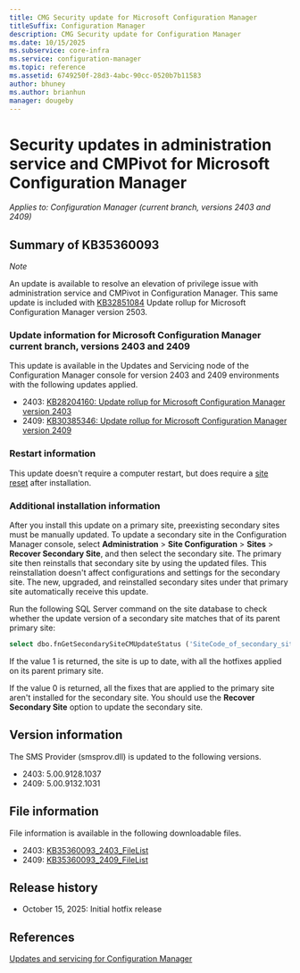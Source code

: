```yaml
---
title: CMG Security update for Microsoft Configuration Manager
titleSuffix: Configuration Manager
description: CMG Security update for Configuration Manager
ms.date: 10/15/2025
ms.subservice: core-infra
ms.service: configuration-manager
ms.topic: reference
ms.assetid: 6749250f-28d3-4abc-90cc-0520b7b11583
author: bhuney
ms.author: brianhun
manager: dougeby
---
```


# Security updates in administration service and CMPivot for Microsoft Configuration Manager

*Applies to: Configuration Manager (current branch, versions 2403 and 2409)*

## Summary of KB35360093
<!-- 35360093 -->
*Note*

An update is available to resolve an elevation of privilege issue with administration service and CMPivot in Configuration Manager. 
This same update is included with [KB32851084](../2503/32851084.md) Update rollup for Microsoft Configuration Manager version 2503.


### Update information for Microsoft Configuration Manager current branch, versions 2403 and 2409

This update is available in the Updates and Servicing node of the Configuration Manager console for version 2403 and 2409 environments with the following updates applied.
- 2403: [KB28204160: Update rollup for Microsoft Configuration Manager version 2403](../2403/28204160.md)
- 2409: [KB30385346: Update rollup for Microsoft Configuration Manager version 2409](../2409/30385346.md)

### Restart information

This update doesn't require a computer restart, but does require a [site reset](../../core/servers/manage/modify-your-infrastructure.md#bkmk_reset) after installation.

### Additional installation information

After you install this update on a primary site, preexisting secondary sites must be manually updated. To update a secondary site in the Configuration Manager console, select **Administration** > **Site Configuration** > **Sites** >  **Recover Secondary Site**, and then select the secondary site. The primary site then reinstalls that secondary site by using the updated files. This reinstallation doesn't affect configurations and settings for the secondary site. The new, upgraded, and reinstalled secondary sites under that primary site automatically receive this update.

Run the following SQL Server command on the site database to check whether the update version of a secondary site matches that of its parent primary site:
   ```sql
   select dbo.fnGetSecondarySiteCMUpdateStatus ('SiteCode_of_secondary_site')
   ```
If the value 1 is returned, the site is up to date, with all the hotfixes applied on its parent primary site.

If the value 0 is returned, all the fixes that are applied to the primary site aren't installed for the secondary site. You should use the **Recover Secondary Site** option to update the secondary site.

## Version information
The SMS Provider (smsprov.dll) is updated to the following versions.
- 2403: 5.00.9128.1037
- 2409: 5.00.9132.1031

## File information
File information is available in the following downloadable files.
- 2403: [KB35360093_2403_FileList](https://aka.ms/KB35360093_2403_FileList)
- 2409: [KB35360093_2409_FileList](https://aka.ms/KB35360093_2409_FileList)

## Release history
- October 15, 2025: Initial hotfix release

## References
[Updates and servicing for Configuration Manager](../../core/servers/manage/updates.md)